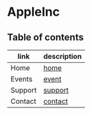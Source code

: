 # AppleInc
## Table of contents
link   |   description
----   |   -----------
Home   |   [home](https://mhn998.github.io/Apple-Inc-/Index.html)
Events |   [event](https://shokreabozahra.github.io/AppleInc/event.html)
Support|   [support](https://qusaiqishta.github.io/appleInc/support.html)
Contact|   [contact](https://haneenzyad98.github.io/AppleINC/contact.html)

